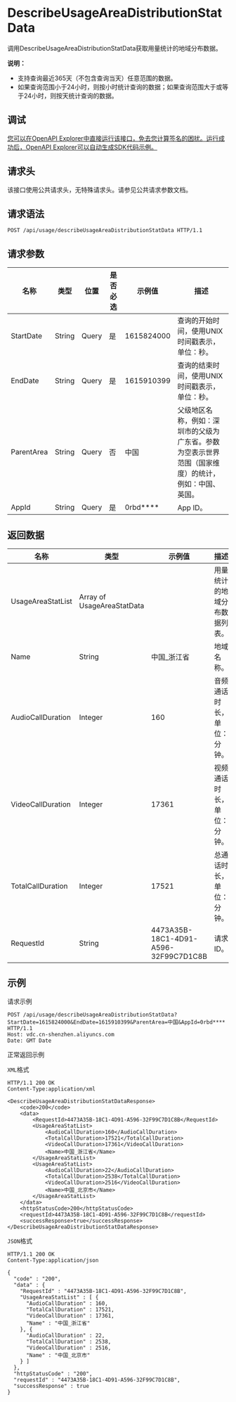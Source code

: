 # DescribeUsageAreaDistributionStatData

调用DescribeUsageAreaDistributionStatData获取用量统计的地域分布数据。

**说明：**

-   支持查询最近365天（不包含查询当天）任意范围的数据。
-   如果查询范围小于24小时，则按小时统计查询的数据；如果查询范围大于或等于24小时，则按天统计查询的数据。

## 调试

[您可以在OpenAPI Explorer中直接运行该接口，免去您计算签名的困扰。运行成功后，OpenAPI Explorer可以自动生成SDK代码示例。](https://api.aliyun.com/#product=vdc&api=DescribeUsageAreaDistributionStatData&type=ROA&version=2020-12-14)

## 请求头

该接口使用公共请求头，无特殊请求头。请参见公共请求参数文档。

## 请求语法

```
POST /api/usage/describeUsageAreaDistributionStatData HTTP/1.1
```

## 请求参数

|名称|类型|位置|是否必选|示例值|描述|
|--|--|--|----|---|--|
|StartDate|String|Query|是|1615824000|查询的开始时间，使用UNIX时间戳表示，单位：秒。 |
|EndDate|String|Query|是|1615910399|查询的结束时间，使用UNIX时间戳表示，单位：秒。 |
|ParentArea|String|Query|否|中国|父级地区名称，例如：深圳市的父级为广东省。参数为空表示世界范围（国家维度）的统计，例如：中国、英国。 |
|AppId|String|Query|是|0rbd\*\*\*\*|App ID。 |

## 返回数据

|名称|类型|示例值|描述|
|--|--|---|--|
|UsageAreaStatList|Array of UsageAreaStatData| |用量统计的地域分布数据列表。 |
|Name|String|中国\_浙江省|地域名称。 |
|AudioCallDuration|Integer|160|音频通话时长，单位：分钟。 |
|VideoCallDuration|Integer|17361|视频通话时长，单位：分钟。 |
|TotalCallDuration|Integer|17521|总通话时长，单位：分钟。 |
|RequestId|String|4473A35B-18C1-4D91-A596-32F99C7D1C8B|请求ID。 |

## 示例

请求示例

```
POST /api/usage/describeUsageAreaDistributionStatData?StartDate=1615824000&EndDate=1615910399&ParentArea=中国&AppId=0rbd**** HTTP/1.1
Host: vdc.cn-shenzhen.aliyuncs.com 
Date: GMT Date
```

正常返回示例

`XML`格式

```
HTTP/1.1 200 OK
Content-Type:application/xml

<DescribeUsageAreaDistributionStatDataResponse>
    <code>200</code>
    <data>
        <RequestId>4473A35B-18C1-4D91-A596-32F99C7D1C8B</RequestId>
        <UsageAreaStatList>
            <AudioCallDuration>160</AudioCallDuration>
            <TotalCallDuration>17521</TotalCallDuration>
            <VideoCallDuration>17361</VideoCallDuration>
            <Name>中国_浙江省</Name>
        </UsageAreaStatList>
        <UsageAreaStatList>
            <AudioCallDuration>22</AudioCallDuration>
            <TotalCallDuration>2538</TotalCallDuration>
            <VideoCallDuration>2516</VideoCallDuration>
            <Name>中国_北京市</Name>
        </UsageAreaStatList>
    </data>
    <httpStatusCode>200</httpStatusCode>
    <requestId>4473A35B-18C1-4D91-A596-32F99C7D1C8B</requestId>
    <successResponse>true</successResponse>
</DescribeUsageAreaDistributionStatDataResponse>
```

`JSON`格式

```
HTTP/1.1 200 OK
Content-Type:application/json

{
  "code" : "200",
  "data" : {
    "RequestId" : "4473A35B-18C1-4D91-A596-32F99C7D1C8B",
    "UsageAreaStatList" : [ {
      "AudioCallDuration" : 160,
      "TotalCallDuration" : 17521,
      "VideoCallDuration" : 17361,
      "Name" : "中国_浙江省"
    }, {
      "AudioCallDuration" : 22,
      "TotalCallDuration" : 2538,
      "VideoCallDuration" : 2516,
      "Name" : "中国_北京市"
    } ]
  },
  "httpStatusCode" : "200",
  "requestId" : "4473A35B-18C1-4D91-A596-32F99C7D1C8B",
  "successResponse" : true
}
```

